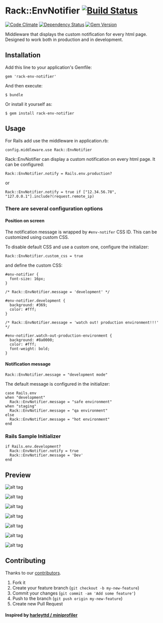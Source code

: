 # Rack::EnvNotifier [![Build Status](https://secure.travis-ci.org/ducknorris/rack-env-notifier.png)](http://travis-ci.org/ducknorris/rack-env-notifier)

[![Code Climate](https://codeclimate.com/github/ducknorris/rack-env-notifier.png)](https://codeclimate.com/github/ducknorris/rack-env-notifier) [![Dependency Status](https://gemnasium.com/ducknorris/rack-env-notifier.png)](https://gemnasium.com/ducknorris/rack-env-notifier) [![Gem Version](https://badge.fury.io/rb/rack-env-notifier.png)](http://badge.fury.io/rb/rack-env-notifier)

Middleware that displays the custom notification for every html page. Designed to work both in production and in development.

## Installation

Add this line to your application's Gemfile:

    gem 'rack-env-notifier'

And then execute:

    $ bundle

Or install it yourself as:

    $ gem install rack-env-notifier

## Usage

For Rails add use the middleware in application.rb:

    config.middleware.use Rack::EnvNotifier


Rack::EnvNotifier can display a custom notification on every html page. It can be configured:

    Rack::EnvNotifier.notify = Rails.env.production?

or

    Rack::EnvNotifier.notify = true if ["12.34.56.78", "127.0.0.1"].include?(request.remote_ip)

### There are several configuration options

#### Position on screen

The notification message is wrapped by ``#env-notifer`` CSS ID. This can be customized using custom CSS.

To disable default CSS and use a custom one, configure the initializer:

    Rack::EnvNotifier.custom_css = true

and define the custom CSS:

    #env-notifier {
      font-size: 16px;
    }

    /* Rack::EnvNotifier.message = 'development' */

    #env-notifier.development {
      background: #369;
      color: #fff;
    }

    /* Rack::EnvNotifier.message = 'watch out! production environment!!!' */

    #env-notifier.watch-out-production-environment {
      background: #8a0000;
      color: #fff;
      font-weight: bold;
    }


#### Notification message

    Rack::EnvNotifier.message = "development mode"

The default message is configured in the initializer:

    case Rails.env
    when "development"
      Rack::EnvNotifier.message = "safe environment"
    when "staging"
      Rack::EnvNotifier.message = "qa environment"
    else
      Rack::EnvNotifier.message = "hot environment"
    end


### Rails Sample Initializer

    if Rails.env.development?
      Rack::EnvNotifier.notify = true
      Rack::EnvNotifier.message = 'Dev'
    end

## Preview

![alt tag](https://raw.github.com/ducknorris/rack-env-notifier/master/assets/preview1.png)

![alt tag](https://raw.github.com/ducknorris/rack-env-notifier/master/assets/preview2.png)

![alt tag](https://raw.github.com/ducknorris/rack-env-notifier/master/assets/preview3.png)

![alt tag](https://raw.github.com/ducknorris/rack-env-notifier/master/assets/preview4.png)

![alt tag](https://raw.github.com/ducknorris/rack-env-notifier/master/assets/preview5.png)

![alt tag](https://raw.github.com/ducknorris/rack-env-notifier/master/assets/preview6.png)

![alt tag](https://raw.github.com/ducknorris/rack-env-notifier/master/assets/preview7.png)

## Contributing

Thanks to our [contributors](https://github.com/ducknorris/env_notifier/graphs/contributors).

1. Fork it
2. Create your feature branch (`git checkout -b my-new-feature`)
3. Commit your changes (`git commit -am 'Add some feature'`)
4. Push to the branch (`git push origin my-new-feature`)
5. Create new Pull Request

#### Inspired by [harleyttd / miniprofiler](https://github.com/harleyttd/miniprofiler/)
